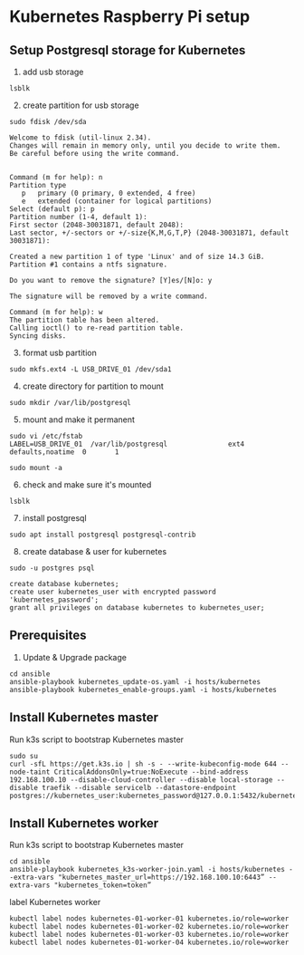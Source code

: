 # Kubernetes Raspberry Pi setup

## Setup Postgresql storage for Kubernetes
1. add usb storage
```
lsblk
```

2. create partition for usb storage
```
sudo fdisk /dev/sda

Welcome to fdisk (util-linux 2.34).
Changes will remain in memory only, until you decide to write them.
Be careful before using the write command.


Command (m for help): n
Partition type
   p   primary (0 primary, 0 extended, 4 free)
   e   extended (container for logical partitions)
Select (default p): p
Partition number (1-4, default 1): 
First sector (2048-30031871, default 2048): 
Last sector, +/-sectors or +/-size{K,M,G,T,P} (2048-30031871, default 30031871): 

Created a new partition 1 of type 'Linux' and of size 14.3 GiB.
Partition #1 contains a ntfs signature.

Do you want to remove the signature? [Y]es/[N]o: y

The signature will be removed by a write command.

Command (m for help): w
The partition table has been altered.
Calling ioctl() to re-read partition table.
Syncing disks.
```

3. format usb partition
```
sudo mkfs.ext4 -L USB_DRIVE_01 /dev/sda1
```

4. create directory for partition to mount
```
sudo mkdir /var/lib/postgresql
```

5. mount and make it permanent
```
sudo vi /etc/fstab
LABEL=USB_DRIVE_01  /var/lib/postgresql               ext4    defaults,noatime  0       1

sudo mount -a
```

6. check and make sure it's mounted
```
lsblk
```

7. install postgresql
```
sudo apt install postgresql postgresql-contrib
```

8. create database & user for kubernetes
```
sudo -u postgres psql

create database kubernetes;
create user kubernetes_user with encrypted password 'kubernetes_password';
grant all privileges on database kubernetes to kubernetes_user;
```

## Prerequisites
1. Update & Upgrade package
```
cd ansible
ansible-playbook kubernetes_update-os.yaml -i hosts/kubernetes
ansible-playbook kubernetes_enable-groups.yaml -i hosts/kubernetes
```

## Install Kubernetes master
Run k3s script to bootstrap Kubernetes master
```
sudo su
curl -sfL https://get.k3s.io | sh -s - --write-kubeconfig-mode 644 --node-taint CriticalAddonsOnly=true:NoExecute --bind-address 192.168.100.10 --disable-cloud-controller --disable local-storage --disable traefik --disable servicelb --datastore-endpoint postgres://kubernetes_user:kubernetes_password@127.0.0.1:5432/kubernetes
```

## Install Kubernetes worker
Run k3s script to bootstrap Kubernetes master
```
cd ansible
ansible-playbook kubernetes_k3s-worker-join.yaml -i hosts/kubernetes --extra-vars "kubernetes_master_url=https://192.168.100.10:6443” --extra-vars "kubernetes_token=token”
```

label Kubernetes worker
```
kubectl label nodes kubernetes-01-worker-01 kubernetes.io/role=worker
kubectl label nodes kubernetes-01-worker-02 kubernetes.io/role=worker
kubectl label nodes kubernetes-01-worker-03 kubernetes.io/role=worker
kubectl label nodes kubernetes-01-worker-04 kubernetes.io/role=worker
```

